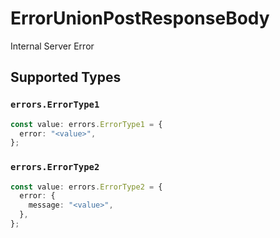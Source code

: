 # ErrorUnionPostResponseBody

Internal Server Error


## Supported Types

### `errors.ErrorType1`

```typescript
const value: errors.ErrorType1 = {
  error: "<value>",
};
```

### `errors.ErrorType2`

```typescript
const value: errors.ErrorType2 = {
  error: {
    message: "<value>",
  },
};
```

